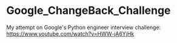 # Google_ChangeBack_Challenge
My attempt on Google's Python engineer interview challenge: https://www.youtube.com/watch?v=HWW-jA6YjHk
